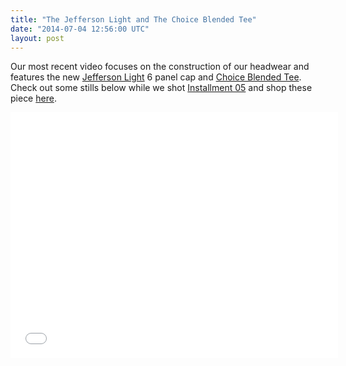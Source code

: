 ```yaml
---
title: "The Jefferson Light and The Choice Blended Tee"
date: "2014-07-04 12:56:00 UTC"
layout: post
---
```


<p>Our most recent video&nbsp;focuses&nbsp;on the construction of our headwear and features the new&nbsp;<a href="http://store.castequality.com/product/jefferson-light-beige">Jefferson Light</a> 6 panel cap and&nbsp;<a href="http://store.castequality.com/product/the-choice-blended-teex">Choice Blended Tee</a>. Check out some stills below while we shot <a href="https://vimeo.com/99653555">Installment 05</a> and shop these piece <a href="http://store.castequality.com">here</a>.&nbsp;</p>

<p><iframe allowfullscreen="" frameborder="0" height="393" mozallowfullscreen="" src="//player.vimeo.com/video/99653555" webkitallowfullscreen="" width="524"></iframe></p>

<p>&nbsp;</p>

<p><a href="http://store.castequality.com/product/jefferson-light"><img alt="" data-rich-file-id="57" src="http://s3.amazonaws.com/caste-server-production/rich/rich_files/rich_files/57/blog/image-.jpg" /></a></p>

<p><a href="http://store.castequality.com/product/jefferson-light-beige"><img alt="" data-rich-file-id="58" src="http://s3.amazonaws.com/caste-server-production/rich/rich_files/rich_files/58/blog/image2.jpg" /></a><a href="http://store.castequality.com/product/the-choice-blended-teex"><img alt="" data-rich-file-id="59" src="http://s3.amazonaws.com/caste-server-production/rich/rich_files/rich_files/59/blog/unnamed-20-1-.jpg" /></a><a href="http://store.castequality.com/"><img alt="" data-rich-file-id="60" src="http://s3.amazonaws.com/caste-server-production/rich/rich_files/rich_files/60/blog/unnamed-20-2-.jpg" /></a></p>

